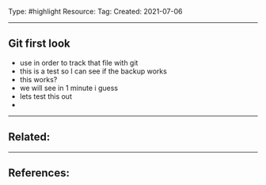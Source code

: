 Type: #highlight 
Resource: 
Tag:
Created: 2021-07-06

---
## Git first look 
- use <git init> in order to track that file with git
- this is a test so I can see if the backup works
- this works?
- we will see in 1 minute i guess
- lets test this out
- 
---
Related:
-

---
References:
- 
